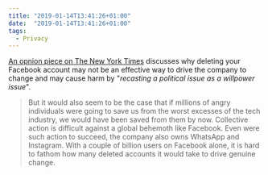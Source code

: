 ```yaml
---
title: "2019-01-14T13:41:26+01:00"
date:  "2019-01-14T13:41:26+01:00"
tags:
  - Privacy
---
```


[An opnion piece on The New York Times](https://www.nytimes.com/2019/01/10/opinion/delete-facebook.html) discusses why deleting your Facebook account may not be an effective way to drive the company to change and may cause harm by "*recasting a political issue as a willpower issue*".

> But it would also seem to be the case that if millions of angry individuals were going to save us from the worst excesses of the tech industry, we would have been saved from them by now. Collective action is difficult against a global behemoth like Facebook. Even were such action to succeed, the company also owns WhatsApp and Instagram. With a couple of billion users on Facebook alone, it is hard to fathom how many deleted accounts it would take to drive genuine change.
